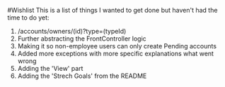 #Wishlist
This is a list of things I wanted to get done but haven't had the time to do yet:

1. /accounts/owners/(id)?type=(typeId)
2. Further abstracting the FrontController logic
3. Making it so non-employee users can only create Pending accounts
4. Added more exceptions with more specific explanations what went wrong
5. Adding the 'View' part 
6. Adding the 'Strech Goals' from the README